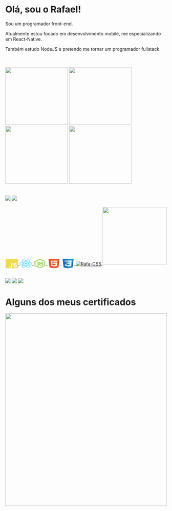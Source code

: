 <h1>Olá, sou o Rafael! </h1>
<p>Sou um programador front-end.</p>
<p>Atualmente estou focado em desenvolvimento mobile, me especializando em React-Native.</p>
<p>Também estudo NodeJS e pretendo me tornar um programador fullstack. </p>
<br> </br>

<div style="display: inline_block">
<img src="https://user-images.githubusercontent.com/64436420/177062721-21bd1b80-aa82-4849-ba3d-9e7ad208db90.gif" width="195" height="180"/>
<img src="https://user-images.githubusercontent.com/64436420/177062721-21bd1b80-aa82-4849-ba3d-9e7ad208db90.gif" width="195" height="180"/>
<img src="https://user-images.githubusercontent.com/64436420/177062721-21bd1b80-aa82-4849-ba3d-9e7ad208db90.gif" width="195" height="180"/>

<img src="https://user-images.githubusercontent.com/64436420/177062721-21bd1b80-aa82-4849-ba3d-9e7ad208db90.gif" width="195" height="180"/>
</div>
<br> </br>


<div align="">
  <a href="https://github.com/devrafasouza">
  <img height="180em" src="https://github-readme-stats.vercel.app/api?username=devrafasouza&show_icons=true&theme=dracula&include_all_commits=true&count_private=true"/>
  <img height="180em" src="https://github-readme-stats.vercel.app/api/top-langs/?username=devrafasouza&layout=compact&langs_count=7&theme=dracula"/>
</div>
<div style="display: inline_block"><br>
  <img align="center" alt="Rafa-Js" height="30" width="40" src="https://raw.githubusercontent.com/devicons/devicon/master/icons/javascript/javascript-plain.svg">
  <img align="center" alt="Rafa-React" height="30" width="40" src="https://raw.githubusercontent.com/devicons/devicon/master/icons/react/react-original.svg">
  <img align="center" alt="Rafa-NodeJS" height="30" width="40" src="https://raw.githubusercontent.com/devicons/devicon/master/icons/nodejs/nodejs-original.svg">
  <img align="center" alt="Rafa-HTML" height="30" width="40" src="https://raw.githubusercontent.com/devicons/devicon/master/icons/html5/html5-original.svg">
  <img align="center" alt="Rafa-CSS" height="30" width="40" src="https://raw.githubusercontent.com/devicons/devicon/master/icons/css3/css3-original.svg">
  <img align="center" alt="Rafa-CSS" height="30" width="40" src="https://cdn.jsdelivr.net/gh/devicons/devicon/icons/xd/xd-line.svg" />
  <img src="https://user-images.githubusercontent.com/64436420/177062721-21bd1b80-aa82-4849-ba3d-9e7ad208db90.gif" width="200" height="180"/>
</div>

  
  ##
 
<div> 
  <a href="https://www.instagram.com/rafa_alcaantara/" target="_blank"><img src="https://img.shields.io/badge/-Instagram-%23E4405F?style=for-the-badge&logo=instagram&logoColor=white" target="_blank"></a>
  <a href = "mailto:devrafasouza@gmail.com"><img src="https://img.shields.io/badge/-Gmail-%23333?style=for-the-badge&logo=gmail&logoColor=white" target="_blank"></a>
  <a href="https://www.linkedin.com/in/rafael-de-souza-alc%C3%A2ntara-815475243/" target="_blank"><img src="https://img.shields.io/badge/-LinkedIn-%230077B5?style=for-the-badge&logo=linkedin&logoColor=white" target="_blank"></a> 
 
 
</div>

<div> 
  <h1>Alguns dos meus certificados</h1>
  <img src="https://user-images.githubusercontent.com/64436420/177062147-a93ae0ba-59d9-4a91-aa0c-715bfbd2d25e.gif" width="100%" height="600"/>
</div>
